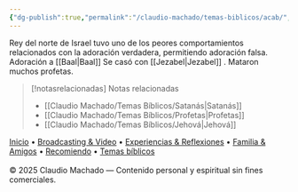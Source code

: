 ```yaml
---
{"dg-publish":true,"permalink":"/claudio-machado/temas-biblicos/acab/","title":"Acab"}
---
```


Rey del norte de Israel tuvo uno de los peores comportamientos relacionados con la adoración verdadera, permitiendo adoración falsa. Adoración a [[Baal\|Baal]] 
Se casó con [[Jezabel\|Jezabel]] .
Mataron muchos profetas.


> [!notasrelacionadas] Notas relacionadas
> - [[Claudio Machado/Temas Bíblicos/Satanás\|Satanás]]
> - [[Claudio Machado/Temas Bíblicos/Profetas\|Profetas]]
> - [[Claudio Machado/Temas Bíblicos/Jehová\|Jehová]]

<div class="pie-simple">
  <a href="https://mis-apuntes-psi.vercel.app/">Inicio</a> •
  <a href="https://mis-apuntes-psi.vercel.app/claudio-machado/brodcasting-and-videos/principial-brodcasting-and-video/">Broadcasting & Video</a> •
  <a href="https://mis-apuntes-psi.vercel.app/claudio-machado/experiencias-and-reflexiones/experiencias-and-reflexiones/">Experiencias & Reflexiones</a> •
  <a href="https://mis-apuntes-psi.vercel.app/claudio-machado/familia-and-amigos/familia-and-amigos/">Familia & Amigos</a> •
  <a href="https://mis-apuntes-psi.vercel.app/claudio-machado/recomendaciones/recomiendo/">Recomiendo</a> •
  <a href="https://mis-apuntes-psi.vercel.app/claudio-machado/temas-biblicos/temas-biblicos/">Temas bíblicos</a>
  <br><br>
  <span class="legal">© 2025 Claudio Machado — Contenido personal y espiritual sin fines comerciales.</span>
</div>